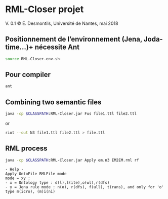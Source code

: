 
# RML-Closer projet 
V. 0.1
© E. Desmontils, Université de Nantes, mai 2018

## Positionnement de l’environnement (Jena, Joda-time…)+ nécessite Ant
```bash
source RML-Closer-env.sh
```

## Pour compiler
```bash
ant
```

## Combining two semantic files
```bash
java -cp $CLASSPATH:RML-Closer.jar Fus file1.ttl file2.ttl
```
or
```bash
riot --out N3 file1.ttl file2.ttl > file.ttl
```

## RML process

```bash
java -cp $CLASSPATH:RML-Closer.jar Apply em.n3 EM2EM.rml rf
```

```
- Help -
Apply OntoFile RMLFile mode
mode = xy : 
- x = Ontology type : d(l),l(ite),o(wl),r(dfs)
- y = Jena rule mode : n(o), r(dfs), f(ull), t(rans), and only for 'o' type m(icro), (m)i(ni)
```
